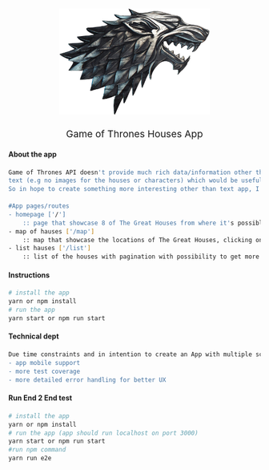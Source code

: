 <h1 align="center">
  <img src="https://raw.githubusercontent.com/edindelan/got/master/src/assets/images/houses/house1.png" alt="jest-puppeteer" title="jest-puppeteer" width="300">
</h1>

<p align="center" style="font-size: 1.2rem;">Game of Thrones Houses App</p>

#### About the app
```bash
Game of Thrones API doesn't provide much rich data/information other than simple 
text (e.g no images for the houses or characters) which would be useful to build nice looking app. 
So in hope to create something more interesting other than text app, I used local data with images for "The Great Houses".

#App pages/routes
- homepage ['/'] 
    :: page that showcase 8 of The Great Houses from where it's possible to learn more about each (local data)
- map of hauses ['/map']
    :: map that showcase the locations of The Great Houses, clicking on the house will bring more info about the house (local data)
- list hauses ['/list']    
    :: list of the houses with pagination with possibility to get more info for the each house
```

#### Instructions
```bash
# install the app 
yarn or npm install
# run the app 
yarn start or npm run start
```

#### Technical dept

```bash
Due time constraints and in intention to create an App with multiple screens and detail oriented features, I haven't finished the following: 
- app mobile support
- more test coverage 
- more detailed error handling for better UX 
```

#### Run End 2 End test

```bash
# install the app 
yarn or npm install
# run the app (app should run localhost on port 3000)
yarn start or npm run start 
#run npm command 
yarn run e2e
```
